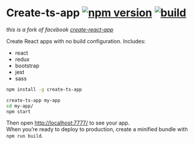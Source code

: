 # Create-ts-app [![npm version](https://img.shields.io/npm/v/tsapp-scripts.svg?style=flat)](https://www.npmjs.com/package/create-ts-app) [![build](https://travis-ci.org/vgmr/create-ts-app.svg)](https://travis-ci.org/vgmr/create-ts-app)
_this is a fork of facebook [create-react-app](https://github.com/facebookincubator/create-react-app)_ 

Create React apps with no build configuration.
Includes:

* react
* redux
* bootstrap
* jest
* sass

```sh
npm install -g create-ts-app

create-ts-app my-app
cd my-app/
npm start

```

Then open [http://localhost:7777/](http://localhost:7777/) to see your app.<br>
When you’re ready to deploy to production, create a minified bundle with `npm run build`.
